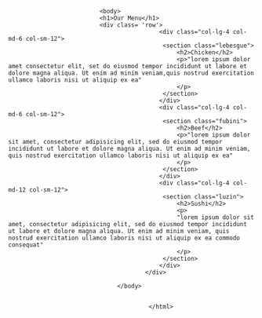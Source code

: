 <!DOCTYPE html>
<html lang="en">
<head>
<meta charset = "utf-8">
<meta name="viewport" content="width=device-width, initial-scale=1" >
 <title>Assignment Solution For Module 2 </title>
 <link rel="stylesheet" href="style.css">
</head>
                              
                              <body>
                              <h1>Our Menu</h1>
                              <div class= 'row'>
                                               <div class="col-lg-4 col-md-6 col-sm-12">
                                               	<section class="lebesgue">
                                               		<h2>Chicken</h2>
                                               		<p>"lorem ipsum dolor amet consectetur elit, set do eiusmod tempor incididunt ut labore et dolore magna aliqua. Ut enim ad minim veniam,quis nostrud exercitation ullamco laboris nisi ut aliquip ex ea"
                                               		</p>
                                               	</section>
                                               </div>
                                               <div class="col-lg-4 col-md-6 col-sm-12">
                                               	<section class="fubini">
                                               		<h2>Beef</h2>
                                               		<p>"lorem ipsum dolor sit amet, consectetur adipisicing elit, sed do eiusmod tempor incididunt ut labore et dolore magna aliqua. Ut enim ad minim veniam, quis nostrud exercitation ullamco laboris nisi ut aliquip ex ea"
                                               		</p>
                                               	</section>
                                               </div>
                                               <div class="col-lg-4 col-md-12 col-sm-12">
                                               	<section class="luzin">
                                               		<h2>Sushi</h2>
                                               		<p>
                                               		"lorem ipsum dolor sit amet, consectetur adipisicing elit, sed do eiusmod tempor incididunt ut labore et dolore magna aliqua. Ut enim ad minim veniam, quis nostrud exercitation ullamco laboris nisi ut aliquip ex ea commodo consequat"
                                               		</p>
                                               	</section>
                                               </div>
                                           </div>
                                      
                                   </body>
                                        
                                    
                                            </html>

